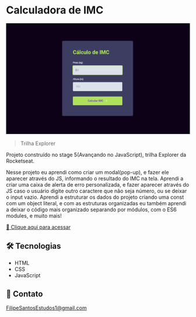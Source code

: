 # Calculadora de IMC

![preview](./.github/preview.png)

> Trilha Explorer

Projeto construído no stage 5(Avançando no JavaScript), trilha Explorer da Rocketseat.

Nesse projeto eu aprendi como criar um modal(pop-up), e fazer ele aparecer através do JS, informando o resultado do IMC na tela. 
Aprendi a criar uma caixa de alerta de erro personalizada, e fazer aparecer através do JS caso o usuário digite outro caractere que não seja número, ou se deixar o input vazio.
Aprendi a estruturar os dados do projeto criando uma const com um object literal, e com as estruturas organizadas eu também aprendi a deixar o código mais organizado separando por módulos, com o ES6 modules, e muito mais!

[🔗 Clique aqui para acessar](https://filipesantos07.github.io/Stage-5-Calculadora-de-IMC/)

## 🛠️ Tecnologias

- HTML
- CSS
- JavaScript

## 💛 Contato

FilipeSantosEstudos1@gmail.com
